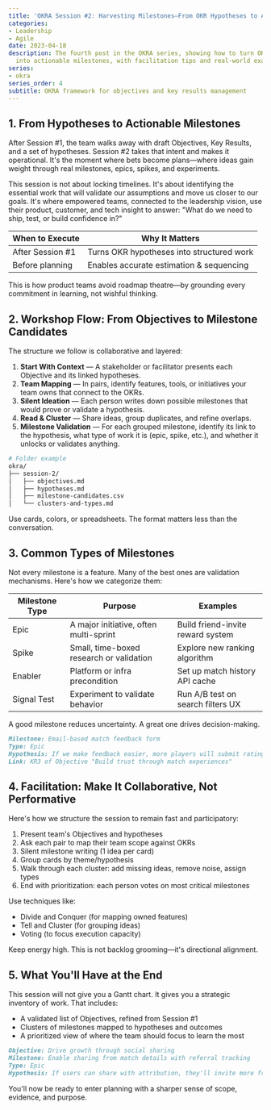 ```yaml
---
title: 'OKRA Session #2: Harvesting Milestones—From OKR Hypotheses to Action'
categories:
- Leadership
- Agile
date: 2023-04-18
description: The fourth post in the OKRA series, showing how to turn OKR hypotheses
  into actionable milestones, with facilitation tips and real-world examples.
series:
- okra
series_order: 4
subtitle: OKRA framework for objectives and key results management
---
```


## 1. From Hypotheses to Actionable Milestones

After Session #1, the team walks away with draft Objectives, Key Results, and a set of hypotheses. Session #2 takes that intent and makes it operational. It's the moment where bets become plans—where ideas gain weight through real milestones, epics, spikes, and experiments.

This session is not about locking timelines. It's about identifying the essential work that will validate our assumptions and move us closer to our goals. It's where empowered teams, connected to the leadership vision, use their product, customer, and tech insight to answer: "What do we need to ship, test, or build confidence in?"

| When to Execute  | Why It Matters                            |
| ---------------- | ----------------------------------------- |
| After Session #1 | Turns OKR hypotheses into structured work |
| Before planning  | Enables accurate estimation & sequencing  |

This is how product teams avoid roadmap theatre—by grounding every commitment in learning, not wishful thinking.

## 2. Workshop Flow: From Objectives to Milestone Candidates

The structure we follow is collaborative and layered:

1. **Start With Context** — A stakeholder or facilitator presents each Objective and its linked hypotheses.
2. **Team Mapping** — In pairs, identify features, tools, or initiatives your team owns that connect to the OKRs.
3. **Silent Ideation** — Each person writes down possible milestones that would prove or validate a hypothesis.
4. **Read & Cluster** — Share ideas, group duplicates, and refine overlaps.
5. **Milestone Validation** — For each grouped milestone, identify its link to the hypothesis, what type of work it is (epic, spike, etc.), and whether it unlocks or validates anything.

```bash
# Folder example
okra/
├── session-2/
│   ├── objectives.md
│   ├── hypotheses.md
│   ├── milestone-candidates.csv
│   └── clusters-and-types.md
```

Use cards, colors, or spreadsheets. The format matters less than the conversation.

## 3. Common Types of Milestones

Not every milestone is a feature. Many of the best ones are validation mechanisms. Here's how we categorize them:

| Milestone Type | Purpose                                  | Examples                          |
| -------------- | ---------------------------------------- | --------------------------------- |
| Epic           | A major initiative, often multi-sprint   | Build friend-invite reward system |
| Spike          | Small, time-boxed research or validation | Explore new ranking algorithm     |
| Enabler        | Platform or infra precondition           | Set up match history API cache    |
| Signal Test    | Experiment to validate behavior          | Run A/B test on search filters UX |

A good milestone reduces uncertainty. A great one drives decision-making.

```markdown
Milestone: Email-based match feedback form
Type: Epic
Hypothesis: If we make feedback easier, more players will submit ratings
Link: KR3 of Objective "Build trust through match experiences"
```

## 4. Facilitation: Make It Collaborative, Not Performative

Here's how we structure the session to remain fast and participatory:

1. Present team's Objectives and hypotheses
2. Ask each pair to map their team scope against OKRs
3. Silent milestone writing (1 idea per card)
4. Group cards by theme/hypothesis
5. Walk through each cluster: add missing ideas, remove noise, assign types
6. End with prioritization: each person votes on most critical milestones

Use techniques like:

- Divide and Conquer (for mapping owned features)
- Tell and Cluster (for grouping ideas)
- Voting (to focus execution capacity)

Keep energy high. This is not backlog grooming—it's directional alignment.

## 5. What You'll Have at the End

This session will not give you a Gantt chart. It gives you a strategic inventory of work. That includes:

- A validated list of Objectives, refined from Session #1
- Clusters of milestones mapped to hypotheses and outcomes
- A prioritized view of where the team should focus to learn the most

```markdown
Objective: Drive growth through social sharing
Milestone: Enable sharing from match details with referral tracking
Type: Epic
Hypothesis: If users can share with attribution, they'll invite more friends
```

You'll now be ready to enter planning with a sharper sense of scope, evidence, and purpose.
